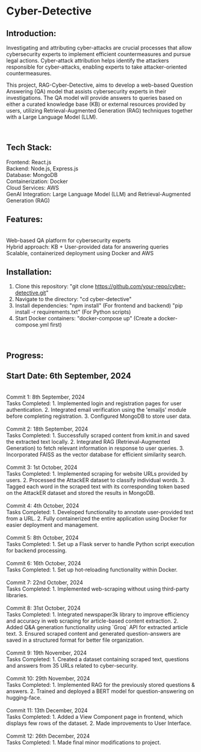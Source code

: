 # Cyber-Detective

## Introduction:
Investigating and attributing cyber-attacks are crucial processes that allow cybersecurity experts to implement efficient countermeasures and pursue legal actions. Cyber-attack attribution helps identify the attackers responsible for cyber-attacks, enabling experts to take attacker-oriented countermeasures.

This project, RAG-Cyber-Detective, aims to develop a web-based Question Answering (QA) model that assists cybersecurity experts in their investigations. The QA model will provide answers to queries based on either a curated knowledge base (KB) or external resources provided by users, utilizing Retrieval-Augmented Generation (RAG) techniques together with a Large Language Model (LLM).

<br>

## Tech Stack:
Frontend: React.js
<br>
Backend: Node.js, Express.js
<br>
Database: MongoDB
<br>
Containerization: Docker
<br>
Cloud Services: AWS
<br>
GenAI Integration: Large Language Model (LLM) and Retrieval-Augmented Generation (RAG)
<br>

## Features:
<br>
Web-based QA platform for cybersecurity experts
<br>
Hybrid approach: KB + User-provided data for answering queries
<br>
Scalable, containerized deployment using Docker and AWS
<br>

## Installation:
1. Clone this repository: "git clone https://github.com/your-repo/cyber-detective.git"
2. Navigate to the directory: "cd cyber-detective"
3. Install dependencies:  "npm install" (For frontend and backend) "pip install -r requirements.txt" (For Python scripts)
4. Start Docker containers: "docker-compose up" (Create a docker-compose.yml first)

<br>

## Progress:
## Start Date: 6th September, 2024
<br>
Commit 1: 8th September, 2024
<br>
Tasks Completed:
1. Implemented login and registration pages for user authentication.
2. Integrated email verification using the 'emailjs' module before completing registration.
3. Configured MongoDB to store user data.
<br>

<br>
Commit 2: 18th September, 2024
<br>
Tasks Completed:
1. Successfully scraped content from kmit.in and saved the extracted text locally.
2. Integrated RAG (Retrieval-Augmented Generation) to fetch relevant information in response to user queries.
3. Incorporated FAISS as the vector database for efficient similarity search.
<br>

<br>
Commit 3: 1st October, 2024
<br>
Tasks Completed:
1. Implemented scraping for website URLs provided by users.
2. Processed the AttackER dataset to classify individual words.
3. Tagged each word in the scraped text with its corresponding token based on the AttackER dataset and stored the results in MongoDB.
<br>

<br>
Commit 4: 4th October, 2024
<br>
Tasks Completed:
1. Developed functionality to annotate user-provided text from a URL.
2. Fully containerized the entire application using Docker for easier deployment and management.
<br>

<br>
Commit 5: 8th October, 2024
<br>
Tasks Completed:
1. Set up a Flask server to handle Python script execution for backend processing.
<br>

<br>
Commit 6: 16th October, 2024
<br>
Tasks Completed:
1. Set up hot-reloading functionality within Docker.
<br>

<br>
Commit 7: 22nd October, 2024
<br>
Tasks Completed:
1. Implemented web-scraping without using third-party libraries.
<br>

<br>
Commit 8: 31st October, 2024
<br>
Tasks Completed:
1. Integrated newspaper3k library to improve efficiency and accuracy in web scraping for article-based content extraction. 
2. Added Q&A generation functionality using `Groq` API for extracted article text. 
3. Ensured scraped content and generated question-answers are saved in a structured format for better file organization.
<br>

<br>
Commit 9: 19th November, 2024
<br>
Tasks Completed:
1. Created a dataset containing scraped text, questions and answers from 35 URLs related to cyber-security.
<br>

<br>
Commit 10: 29th November, 2024
<br>
Tasks Completed:
1. Implemented RAG for the previously stored questions & answers. 
2. Trained and deployed a BERT model for question-answering on hugging-face.
<br>

<br>
Commit 11: 13th December, 2024
<br>
Tasks Completed:
1. Added a View Component page in frontend, which displays few rows of the dataset.
2. Made improvements to User Interface.
<br>

<br>
Commit 12: 26th December, 2024
<br>
Tasks Completed:
1. Made final minor modifications to project.
<br>